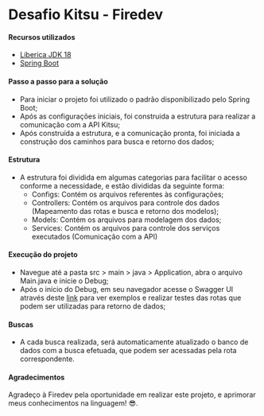 # Desafio Kitsu - Firedev
#### Recursos utilizados
- [Liberica JDK 18](https://bell-sw.com/pages/downloads/)
- [Spring Boot](https://spring.io/projects/spring-boot)

#### Passo a passo para a solução
- Para iniciar o projeto foi utilizado o padrão disponibilizado pelo Spring Boot;
- Após as configurações iniciais, foi construida a estrutura para realizar a comunicação com a API Kitsu;
- Após construída a estrutura, e a comunicação pronta, foi iniciada a construção dos caminhos para busca e retorno dos dados;

#### Estrutura
- A estrutura foi dividida em algumas categorias para facilitar o acesso conforme a necessidade, e estão divididas da seguinte forma:
	- Configs: Contém os arquivos referentes às configurações;
	- Controllers: Contém os arquivos para controle dos dados (Mapeamento das rotas e busca e retorno dos modelos);
	- Models: Contém os arquivos para modelagem dos dados;
	- Services: Contém os arquivos para controle dos serviços executados (Comunicação com a API)

#### Execução do projeto
- Navegue até a pasta src > main > java > Application, abra o arquivo Main.java e inicie o Debug;
- Após o início do Debug, em seu navegador acesse o Swagger UI através deste [link](http://localhost:8080/swagger-ui.html) para ver exemplos e realizar testes das rotas que podem ser utilizadas para retorno de dados;

#### Buscas
- A cada busca realizada, será automaticamente atualizado o banco de dados com a busca efetuada, que podem ser acessadas pela rota correspondente.

#### Agradecimentos
Agradeço à Firedev pela oportunidade em realizar este projeto, e aprimorar meus conhecimentos na linguagem! 😎.
